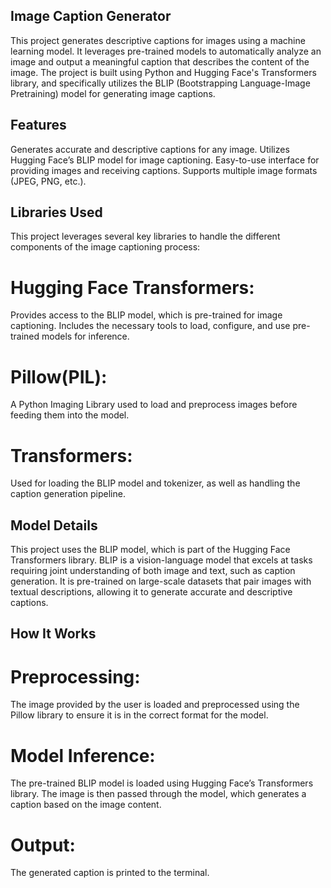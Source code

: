 ## Image Caption Generator

This project generates descriptive captions for images using a machine learning model. It leverages pre-trained models to automatically analyze an image and output a meaningful caption that describes the content of the image. The project is built using Python and Hugging Face's Transformers library, and specifically utilizes the BLIP (Bootstrapping Language-Image Pretraining) model for generating image captions.


## Features
Generates accurate and descriptive captions for any image.
Utilizes Hugging Face’s BLIP model for image captioning.
Easy-to-use interface for providing images and receiving captions.
Supports multiple image formats (JPEG, PNG, etc.).


## Libraries Used
This project leverages several key libraries to handle the different components of the image captioning process:


# Hugging Face Transformers:
Provides access to the BLIP model, which is pre-trained for image captioning.
Includes the necessary tools to load, configure, and use pre-trained models for inference.
# Pillow(PIL):
A Python Imaging Library used to load and preprocess images before feeding them into the model.
# Transformers:
Used for loading the BLIP model and tokenizer, as well as handling the caption generation pipeline.


## Model Details
This project uses the BLIP model, which is part of the Hugging Face Transformers library. BLIP is a vision-language model that excels at tasks requiring joint understanding of both image and text, such as caption generation. It is pre-trained on large-scale datasets that pair images with textual descriptions, allowing it to generate accurate and descriptive captions.


## How It Works
# Preprocessing:
The image provided by the user is loaded and preprocessed using the Pillow library to ensure it is in the correct format for the model.
# Model Inference:
The pre-trained BLIP model is loaded using Hugging Face’s Transformers library. The image is then passed through the model, which generates a caption based on the image content.
# Output:
The generated caption is printed to the terminal.



